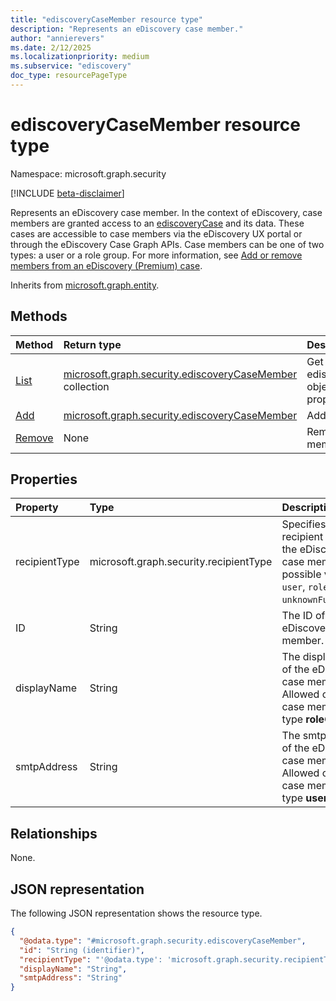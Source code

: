 ```yaml
---
title: "ediscoveryCaseMember resource type"
description: "Represents an eDiscovery case member."
author: "annierevers"
ms.date: 2/12/2025
ms.localizationpriority: medium
ms.subservice: "ediscovery"
doc_type: resourcePageType
---
```


# ediscoveryCaseMember resource type

Namespace: microsoft.graph.security

[!INCLUDE [beta-disclaimer](../../includes/beta-disclaimer.md)]

Represents an eDiscovery case member. In the context of eDiscovery, case members are granted access to an [ediscoveryCase](../resources/security-ediscoverycase.md) and its data. These cases are accessible to case members via the eDiscovery UX portal or through the eDiscovery Case Graph APIs. Case members can be one of two types: a user or a role group. For more information, see [Add or remove members from an eDiscovery (Premium) case](/purview/ediscovery-add-or-remove-members-from-a-case).

Inherits from [microsoft.graph.entity](../resources/entity.md).


## Methods
|Method|Return type|Description|
|:---|:---|:---|
|[List](../api/security-ediscoverycasemember-list.md)|[microsoft.graph.security.ediscoveryCaseMember](../resources/security-ediscoverycasemember.md) collection|Get a list of the ediscoveryCaseMember objects and their properties.|
|[Add](../api/security-ediscoverycasemember-post.md)|[microsoft.graph.security.ediscoveryCaseMember](../resources/security-ediscoverycasemember.md)|Add a case member.|
|[Remove](../api/security-ediscoverycasemember-delete.md)|None|Remove a case member.|

## Properties
|Property|Type|Description|
|:---|:---|:---|
|recipientType|microsoft.graph.security.recipientType|Specifies the recipient type of the eDiscovery case member. The possible values are: `user`, `roleGroup`, `unknownFutureValue`.|
|ID|String|The ID of the eDiscovery case member.|
|displayName|String|The display name of the eDiscovery case member. Allowed only for case members of type **roleGroup**. |
|smtpAddress|String|The smtp address of the eDiscovery case member. Allowed only for case members of type **user**. |

## Relationships
None.

## JSON representation
The following JSON representation shows the resource type.
<!-- {
  "blockType": "resource",
  "keyProperty": "id",
  "@odata.type": "microsoft.graph.security.ediscoveryCaseMember",
  "baseType": "microsoft.graph.entity",
  "openType": false
}
-->
``` json
{
  "@odata.type": "#microsoft.graph.security.ediscoveryCaseMember",
  "id": "String (identifier)",
  "recipientType": "'@odata.type': 'microsoft.graph.security.recipientType'",
  "displayName": "String",
  "smtpAddress": "String"
}
```